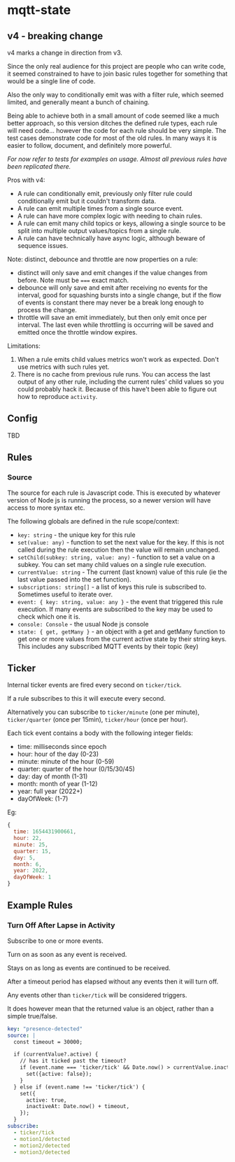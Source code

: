 # mqtt-state

## v4 - breaking change

v4 marks a change in direction from v3.

Since the only real audience for this project are people who can write code, it seemed constrained to have to join basic rules together for something that would be a single line of code.

Also the only way to conditionally emit was with a filter rule, which seemed limited, and generally meant a bunch of chaining.

Being able to achieve both in a small amount of code seemed like a much better approach, so this version ditches the defined rule types, each rule will need code... however the code for each rule should be very simple. The test cases demonstrate code for most of the old rules. In many ways it is  easier to follow, document, and definitely more powerful.

_For now refer to tests for examples on usage. Almost all previous rules have been replicated there._

Pros with v4:

- A rule can conditionally emit, previously only filter rule could conditionally emit but it couldn't transform data.
- A rule can emit multiple times from a single source event.
- A rule can have more complex logic with needing to chain rules.
- A rule can emit many child topics or keys, allowing a single source to be split into multiple output values/topics from a single rule.
- A rule can have technically have async logic, although beware of sequence issues.

Note: distinct, debounce and throttle are now properties on a rule:
- distinct will only save and emit changes if the value changes from before. Note must be `===` exact match.
- debounce will only save and emit after receiving no events for the interval, good for squashing bursts into a single change, but if the flow of events is constant there may never be a break long enough to process the change.
- throttle will save an emit immediately, but then only emit once per interval. The last even while throttling is occurring will be saved and emitted once the throttle window expires.

Limitations:

1. When a rule emits child values metrics won't work as expected. Don't use metrics with such rules yet.
2. There is no cache from previous rule runs. You can access the last output of any other rule, including the current rules' child values so you could probably hack it. Because of this have't been able to figure out how to reproduce `activity`.


## Config

TBD

## Rules

### Source

The source for each rule is Javascript code. This is executed by whatever version of Node js is running the process, so a newer version will have access to more syntax etc.

The following globals are defined in the rule scope/context:

- `key: string` - the unique key for this rule
- `set(value: any)` - function to set the next value for the key. If this is not called during the rule execution then the value will remain unchanged.
- `setChild(subkey: string, value: any)` - function to set a value on a subkey. You can set many child values on a single rule execution.
- `currentValue: string` - The current (last known) value of this rule (ie the last value passed into the set function).
- `subscriptions: string[]` - a list of keys this rule is subscribed to. Sometimes useful to iterate over.
- `event: { key: string, value: any }` - the event that triggered this rule execution. If many events are subscribed to the key may be used to check which one it is.
- `console: Console` - the usual Node js console
- `state: { get, getMany }` - an object with a get and getMany function to get one or more values from the current active state by their string keys. This includes any subscribed MQTT events by their topic (key)


## Ticker

Internal ticker events are fired every second on `ticker/tick`.

If a rule subscribes to this it will execute every second.

Alternatively you can subscribe to `ticker/minute` (one per minute), `ticker/quarter` (once per 15min), `ticker/hour` (once per hour).

Each tick event contains a body with the following integer fields:

- time: milliseconds since epoch
- hour: hour of the day (0-23)
- minute: minute of the hour (0-59)
- quarter: quarter of the hour (0/15/30/45)
- day: day of month (1-31)
- month: month of year (1-12)
- year: full year (2022+)
- dayOfWeek: (1-7)

Eg:

```js
{
  time: 1654431900661,
  hour: 22,
  minute: 25,
  quarter: 15,
  day: 5,
  month: 6,
  year: 2022,
  dayOfWeek: 1
}
```

## Example Rules

### Turn Off After Lapse in Activity

Subscribe to one or more events.

Turn on as soon as any event is received.

Stays on as long as events are continued to be received.

After a timeout period has elapsed without any events then it will turn off.

Any events other than `ticker/tick` will be considered triggers.

It does however mean that the returned value is an object, rather than a simple true/false.

```yaml
key: "presence-detected"
source: |
  const timeout = 30000;

  if (currentValue?.active) {
    // has it ticked past the timeout?
    if (event.name === 'ticker/tick' && Date.now() > currentValue.inactiveAt) {
      set({active: false});
    }
  } else if (event.name !== 'ticker/tick') {
    set({
      active: true,
      inactiveAt: Date.now() + timeout,
    });
  }
subscribe:
  - ticker/tick
  - motion1/detected
  - motion2/detected
  - motion3/detected
```
